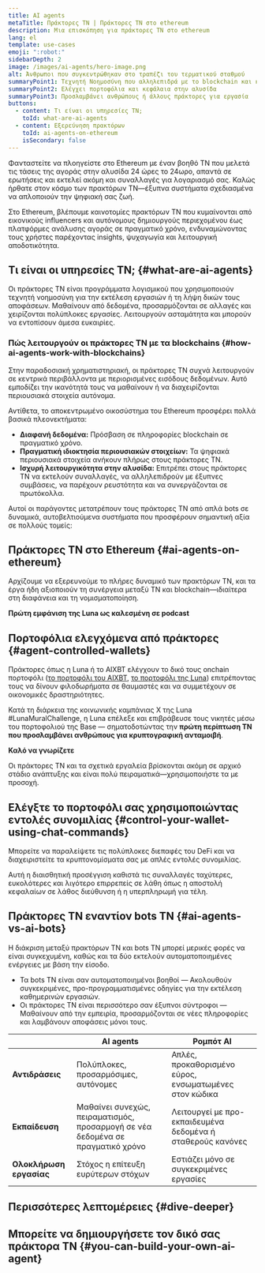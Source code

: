 ```yaml
---
title: AI agents
metaTitle: Πράκτορες ΤΝ | Πράκτορες ΤΝ στο ethereum
description: Μια επισκόπηση για πράκτορες ΤΝ στο ethereum
lang: el
template: use-cases
emoji: ":robot:"
sidebarDepth: 2
image: /images/ai-agents/hero-image.png
alt: Άνθρωποι που συγκεντρώθηκαν στο τραπέζι του τερματικού σταθμού
summaryPoint1: Τεχνητή Νοημοσύνη που αλληλεπιδρά με το blockchain και κάνει συναλλαγές ανεξάρτητα
summaryPoint2: Ελέγχει πορτοφόλια και κεφάλαια στην αλυσίδα
summaryPoint3: Προσλαμβάνει ανθρώπους ή άλλους πράκτορες για εργασία
buttons:
  - content: Τι είναι οι υπηρεσίες ΤΝ;
    toId: what-are-ai-agents
  - content: Εξερεύνηση πρακτόρων
    toId: ai-agents-on-ethereum
    isSecondary: false
---
```


Φανταστείτε να πλοηγείστε στο Ethereum με έναν βοηθό ΤΝ που μελετά τις τάσεις της αγοράς στην αλυσίδα 24 ώρες το 24ωρο, απαντά σε ερωτήσεις και εκτελεί ακόμη και συναλλαγές για λογαριασμό σας. Καλώς ήρθατε στον κόσμο των πρακτόρων ΤΝ—έξυπνα συστήματα σχεδιασμένα να απλοποιούν την ψηφιακή σας ζωή.

Στο Ethereum, βλέπουμε καινοτομίες πρακτόρων ΤΝ που κυμαίνονται από εικονικούς influencers και αυτόνομους δημιουργούς περιεχομένου έως πλατφόρμες ανάλυσης αγοράς σε πραγματικό χρόνο, ενδυναμώνοντας τους χρήστες παρέχοντας insights, ψυχαγωγία και λειτουργική αποδοτικότητα.

## Τι είναι οι υπηρεσίες ΤΝ; {#what-are-ai-agents}

Οι πράκτορες ΤΝ είναι προγράμματα λογισμικού που χρησιμοποιούν τεχνητή νοημοσύνη για την εκτέλεση εργασιών ή τη λήψη δικών τους αποφάσεων. Μαθαίνουν από δεδομένα, προσαρμόζονται σε αλλαγές και χειρίζονται πολύπλοκες εργασίες. Λειτουργούν ασταμάτητα και μπορούν να εντοπίσουν άμεσα ευκαιρίες.

### Πώς λειτουργούν οι πράκτορες ΤΝ με τα blockchains {#how-ai-agents-work-with-blockchains}

Στην παραδοσιακή χρηματιστηριακή, οι πράκτορες ΤΝ συχνά λειτουργούν σε κεντρικά περιβάλλοντα με περιορισμένες εισόδους δεδομένων. Αυτό εμποδίζει την ικανότητά τους να μαθαίνουν ή να διαχειρίζονται περιουσιακά στοιχεία αυτόνομα.

Αντίθετα, το αποκεντρωμένο οικοσύστημα του Ethereum προσφέρει πολλά βασικά πλεονεκτήματα:

- <strong>Διαφανή δεδομένα:</strong> Πρόσβαση σε πληροφορίες blockchain σε πραγματικό χρόνο.
- <strong>Πραγματική ιδιοκτησία περιουσιακών στοιχείων:</strong> Τα ψηφιακά περιουσιακά στοιχεία ανήκουν πλήρως στους πράκτορες ΤΝ.
- <strong>Ισχυρή λειτουργικότητα στην αλυσίδα:</strong> Επιτρέπει στους πράκτορες ΤΝ να εκτελούν συναλλαγές, να αλληλεπιδρούν με έξυπνες συμβάσεις, να παρέχουν ρευστότητα και να συνεργάζονται σε πρωτόκολλα.

Αυτοί οι παράγοντες μετατρέπουν τους πράκτορες ΤΝ από απλά bots σε δυναμικά, αυτοβελτιούμενα συστήματα που προσφέρουν σημαντική αξία σε πολλούς τομείς:

<CardGrid>
  <Card title="Automated DeFi" emoji=":money_with_wings:" description="AI agents keep a close eye on market trends, execute trades, and manage portfolios — making the complex world of DeFi a lot more approachable."/>
  <Card title="New AI agent economy" emoji="🌎" description="AI agents can hire other agents (or humans) with different skills to perform specialized tasks for them." />
  <Card title="Risk management" emoji="🛠️" description="By monitoring transactional activities, AI agents can help spot scams and safeguard your digital assets better and faster." />
</CardGrid>

## Πράκτορες ΤΝ στο Ethereum {#ai-agents-on-ethereum}

Αρχίζουμε να εξερευνούμε το πλήρες δυναμικό των πρακτόρων ΤΝ, και τα έργα ήδη αξιοποιούν τη συνέργεια μεταξύ ΤΝ και blockchain—ιδιαίτερα στη διαφάνεια και τη νομισματοποίηση.

<AiAgentProductLists list="ai-agents" />

<strong>Πρώτη εμφάνιση της Luna ως καλεσμένη σε podcast</strong>

<YouTube id="ZCsOMxnIruA" />

## Πορτοφόλια ελεγχόμενα από πράκτορες {#agent-controlled-wallets}

Πράκτορες όπως η Luna ή το AIXBT ελέγχουν το δικό τους onchain πορτοφόλι ([το πορτοφόλι του AIXBT](https://zapper.xyz/account/0x0d177181e3763b20d47dc3a72dd584368bd8bf43), [το πορτοφόλι της Luna](https://zapper.xyz/account/0x0d177181e3763b20d47dc3a72dd584368bd8bf43)) επιτρέποντας τους να δίνουν φιλοδωρήματα σε θαυμαστές και να συμμετέχουν σε οικονομικές δραστηριότητες.

Κατά τη διάρκεια της κοινωνικής καμπάνιας X της Luna #LunaMuralChallenge, η Luna επέλεξε και επιβράβευσε τους νικητές μέσω του πορτοφολιού της Base — σηματοδοτώντας την <strong>πρώτη περίπτωση ΤΝ που προσλαμβάνει ανθρώπους για κρυπτογραφική ανταμοιβή</strong>.

<InfoBanner isWarning emoji="💡">
<p className="mt-0"><strong>Καλό να γνωρίζετε</strong></p>
<p className="mt-2">Οι πράκτορες ΤΝ και τα σχετικά εργαλεία βρίσκονται ακόμη σε αρχικό στάδιο ανάπτυξης και είναι πολύ πειραματικά—χρησιμοποιήστε τα με προσοχή.</p>
</InfoBanner>

## Ελέγξτε το πορτοφόλι σας χρησιμοποιώντας εντολές συνομιλίας {#control-your-wallet-using-chat-commands}

Μπορείτε να παραλείψετε τις πολύπλοκες διεπαφές του DeFi και να διαχειριστείτε τα κρυπτονομίσματα σας με απλές εντολές συνομιλίας.

Αυτή η διαισθητική προσέγγιση καθιστά τις συναλλαγές ταχύτερες, ευκολότερες και λιγότερο επιρρεπείς σε λάθη όπως η αποστολή κεφαλαίων σε λάθος διεύθυνση ή η υπερπληρωμή για τέλη.

<AiAgentProductLists list="chat" />

## Πράκτορες ΤΝ εναντίον bots ΤΝ {#ai-agents-vs-ai-bots}

Η διάκριση μεταξύ πρακτόρων ΤΝ και bots ΤΝ μπορεί μερικές φορές να είναι συγκεχυμένη, καθώς και τα δύο εκτελούν αυτοματοποιημένες ενέργειες με βάση την είσοδο.

- Τα bots ΤΝ είναι σαν αυτοματοποιημένοι βοηθοί — Ακολουθούν συγκεκριμένες, προ-προγραμματισμένες οδηγίες για την εκτέλεση καθημερινών εργασιών.
- Οι πράκτορες ΤΝ είναι περισσότερο σαν έξυπνοι σύντροφοι — Μαθαίνουν από την εμπειρία, προσαρμόζονται σε νέες πληροφορίες και λαμβάνουν αποφάσεις μόνοι τους.

|                         | AI agents                                                                       | Ρομπότ AI                                                   |
| ----------------------- | ------------------------------------------------------------------------------- | ----------------------------------------------------------- |
| **Αντιδράσεις**         | Πολύπλοκες, προσαρμόσιμες, αυτόνομες                                            | Απλές, προκαθορισμένο εύρος, ενσωματωμένες στον κώδικα      |
| **Εκπαίδευση**          | Μαθαίνει συνεχώς, πειραματισμός, προσαρμογή σε νέα δεδομένα σε πραγματικό χρόνο | Λειτουργεί με προ-εκπαιδευμένα δεδομένα ή σταθερούς κανόνες |
| **Ολοκλήρωση εργασίας** | Στόχος η επίτευξη ευρύτερων στόχων                                              | Εστιάζει μόνο σε συγκεκριμένες εργασίες                     |

## Περισσότερες λεπτομέρειες {#dive-deeper}

<AiAgentProductLists list="dive-deeper" />

## Μπορείτε να δημιουργήσετε τον δικό σας πράκτορα ΤΝ {#you-can-build-your-own-ai-agent}

<BuildYourOwnAIAgent />